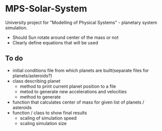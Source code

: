 # MPS-Solar-System
University project for "Modelling of Physical Systems" - planetary system simulation.

* Should Sun rotate around center of the mass or not
* Clearly define equations that will be used


## To do
* initial conditions file from which planets are built(separate files for planets/asteroids?)
* class describing planet
	* method to print current planet position to a file
	* metod to generate new accelerations and velocities
	* method to generate 
* function that calculates center of mass for given list of planets / asteroids
* function / class to show final results
	* scaling of simulation speed
	* scaling simulation size